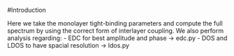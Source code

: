 #Introduction

Here we take the monolayer tight-binding parameters and compute the full spectrum by using the correct form of interlayer coupling.
We also perform analysis regarding:
    - EDC for best amplitude and phase      -> edc.py
    - DOS and LDOS to have spacial resolution   -> ldos.py
